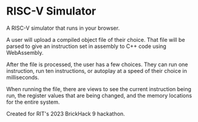 # RISC-V Simulator
A RISC-V simulator that runs in your browser.

A user will upload a compiled object file of their choice. That file will be parsed
to give an instruction set in assembly to C++ code using WebAssembly.

After the file is processed, the user has a few choices. They can run one instruction,
run ten instructions, or autoplay at a speed of their choice in milliseconds.

When running the file, there are views to see the current instruction being run, the register
values that are being changed, and the memory locations for the entire system.

Created for RIT's 2023 BrickHack 9 hackathon.
